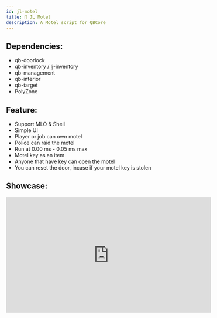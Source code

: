 ```yaml
---
id: jl-motel
title: 🏨 JL Motel
description: A Motel script for QBCore
---
```


## Dependencies:

- qb-doorlock
- qb-inventory / lj-inventory
- qb-management
- qb-interior
- qb-target
- PolyZone

## Feature:

- Support MLO & Shell
- Simple UI
- Player or job can own motel
- Police can raid the motel
- Run at 0.00 ms - 0.05 ms max
- Motel key as an item
- Anyone that have key can open the motel
- You can reset the door, incase if your motel key is stolen

## Showcase:

<div>

<iframe width="560" height="315" src="https://www.youtube.com/embed/ige6Jjteye4" title="YouTube video player" frameborder="0" allow="accelerometer; autoplay; clipboard-write; encrypted-media; gyroscope; picture-in-picture" allowfullscreen></iframe>

</div>
